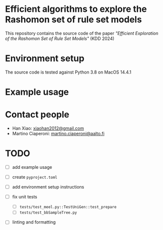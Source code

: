 # Efficient algorithms to explore the Rashomon set of rule set models

This repository contains the source code of the paper *"Efficient Exploration of the Rashomon Set of Rule Set Models"* (KDD 2024)


# Environment setup

The source code is tested against Python 3.8 on MacOS 14.4.1


# Example usage


# Contact people

- Han Xiao: xiaohan2012@gmail.com
- Martino Ciaperoni: martino.ciaperoni@aalto.fi


# TODO

- [ ] add example usage
- [ ] create `pyproject.toml`
- [ ] add environment setup instructions
- [ ] fix unit tests
  - [ ] `tests/test_meel.py::TestUniGen::test_prepare`
  - [ ] `tests/test_bbSampleTree.py`
- [ ] linting and formatting 






